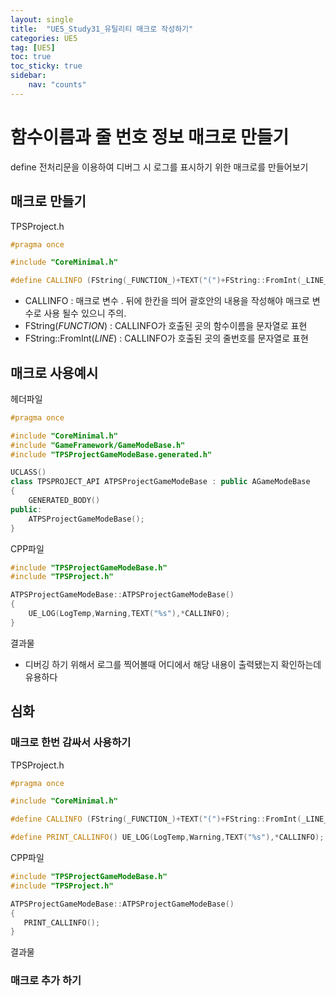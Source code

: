 ```yaml
---
layout: single
title:  "UE5_Study31_유틸리티 매크로 작성하기"
categories: UE5
tag: [UE5]
toc: true
toc_sticky: true
sidebar:
    nav: "counts"
---
```

   
# 함수이름과 줄 번호 정보 매크로 만들기
   
define 전처리문을 이용하여 디버그 시 로그를 표시하기 위한 매크로를 만들어보기 
   
## 매크로 만들기 
   
TPSProject.h
   
```cpp
#pragma once

#include "CoreMinimal.h"

#define CALLINFO (FString(_FUNCTION_)+TEXT("(")+FString::FromInt(_LINE_)+TEXT(")"))

```

* CALLINFO : 매크로 변수 . 뒤에 한칸을 띄어 괄호안의 내용을 작성해야 매크로 변수로 사용 될수 있으니 주의.
* FString(_FUNCTION_) : CALLINFO가 호출된 곳의 함수이름을 문자열로 표현
* FString::FromInt(_LINE_) : CALLINFO가 호출된 곳의 줄번호를 문자열로 표현
   
##  매크로 사용예시

헤더파일
```cpp
#pragma once

#include "CoreMinimal.h"
#include "GameFramework/GameModeBase.h"
#include "TPSProjectGameModeBase.generated.h"

UCLASS()
class TPSPROJECT_API ATPSProjectGameModeBase : public AGameModeBase
{
    GENERATED_BODY()
public:    
    ATPSProjectGameModeBase();
}

```
   
CPP파일
```cpp
#include "TPSProjectGameModeBase.h"
#include "TPSProject.h"

ATPSProjectGameModeBase::ATPSProjectGameModeBase()
{
    UE_LOG(LogTemp,Warning,TEXT("%s"),*CALLINFO);
}

```

결과물


* 디버깅 하기 위해서 로그를 찍어볼때 어디에서 해당 내용이 출력됐는지 확인하는데 유용하다

## 심화

### 매크로 한번 감싸서 사용하기

TPSProject.h
   
```cpp
#pragma once

#include "CoreMinimal.h"

#define CALLINFO (FString(_FUNCTION_)+TEXT("(")+FString::FromInt(_LINE_)+TEXT(")"))

#define PRINT_CALLINFO() UE_LOG(LogTemp,Warning,TEXT("%s"),*CALLINFO);

```
   
CPP파일
   
```cpp
#include "TPSProjectGameModeBase.h"
#include "TPSProject.h"

ATPSProjectGameModeBase::ATPSProjectGameModeBase()
{
   PRINT_CALLINFO();
}

```
결과물



### 매크로 추가 하기 